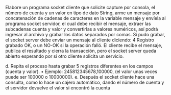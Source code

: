 Elabore un programa socket cliente que solicite capture por consola, el número de cuenta y un valor en tipo de dato String, arme un mensaje por concatenación de cadenas de caracteres en la variable mensaje y envíela al programa socket servidor, el cual debe recibir el mensaje, extraer las subcadenas cuenta y valor y convertirlas a valores numéricos, así podrá ingresar al archivo y grabar los datos separados por comas. Si pudo grabar, el socket server debe enviar un mensaje al cliente diciendo: 4 Registro grabado OK, o un NO-OK si la operación falló. El cliente recibe el mensaje, publica el resultado y cierra la transacción, pero el socket server queda abierto esperando por si otro cliente solicita un servicio.

d. Repita el proceso hasta grabar 5 registros diferentes en los campos (cuenta y valor). • Ejemplo: 245812345678,100000, (el valor unas veces puede ser 100000 o 10000000). e. Después el socket cliente hace una consulta, como lo hace un cajero automático, dando el número de cuenta y el servidor devuelve el valor si encontró la cuenta
